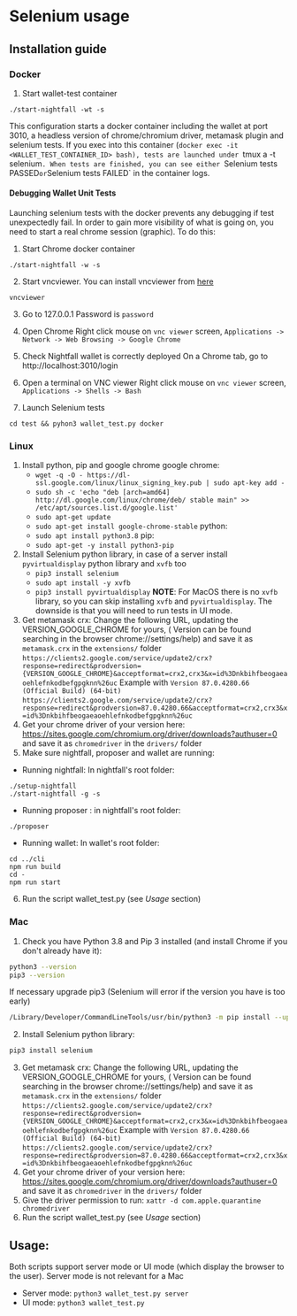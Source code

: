 # Selenium usage

## Installation guide

### Docker
1. Start wallet-test container
```
./start-nightfall -wt -s
```
This configuration starts a docker container including the wallet at port 3010, a headless version of chrome/chromium driver, metamask plugin and selenium tests.
If you exec into this container (`docker exec -it <WALLET_TEST_CONTAINER_ID> bash), tests are launched under `tmux a -t selenium`.
When tests are finished, you can see either `Selenium tests PASSED` or `Selenium tests FAILED` in the container logs.

#### Debugging Wallet Unit Tests
Launching selenium tests with the docker prevents any debugging if test unexpectedly fail. In order to gain more visibility of what is going on, you need to start a real chrome session (graphic). To do this:
1. Start Chrome docker container
```
./start-nightfall -w -s
```
2. Start vncviewer. You can install vncviewer from [here](https://www.realvnc.com/es/connect/download/viewer/)
```
vncviewer
```
3. Go to 127.0.0.1
Password is `password`

4. Open Chrome
Right click mouse on  `vnc viewer` screen, `Applications -> Network -> Web Browsing -> Google Chrome`

5. Check Nightfall wallet is correctly deployed
On a Chrome tab, go to http://localhost:3010/login

6. Open a terminal on VNC viewer
Right click mouse on `vnc viewer` screen, `Applications -> Shells -> Bash`

7. Launch Selenium tests
```
cd test && pyhon3 wallet_test.py docker
```




### Linux

1. Install python, pip and google chrome
   google chrome:
   - `wget -q -O - https://dl-ssl.google.com/linux/linux_signing_key.pub | sudo apt-key add - `
   - `sudo sh -c 'echo "deb [arch=amd64] http://dl.google.com/linux/chrome/deb/ stable main" >> /etc/apt/sources.list.d/google.list'`
   - `sudo apt-get update`
   - `sudo apt-get install google-chrome-stable`
   python:
   - `sudo apt install python3.8`
   pip:
   - `sudo apt-get -y install python3-pip`
2. Install Selenium python library, in case of a server install `pyvirtualdisplay` python library and `xvfb` too
   - `pip3 install selenium`
   - `sudo apt install -y xvfb`
   - `pip3 install pyvirtualdisplay`
**NOTE**: For MacOS there is no `xvfb` library, so you can skip installing `xvfb` and `pyvirtualdisplay`. The downside is that you will need to run tests in UI mode.
3. Get metamask crx: Change the following URL, updating the VERSION_GOOGLE_CHROME for yours, ( Version can be found searching in the browser chrome://settings/help) and save it as
   `metamask.crx` in the `extensions/` folder
   `https://clients2.google.com/service/update2/crx?response=redirect&prodversion={VERSION_GOOGLE_CHROME}&acceptformat=crx2,crx3&x=id%3Dnkbihfbeogaeaoehlefnkodbefgpgknn%26uc`
   Example with `Version 87.0.4280.66 (Official Build) (64-bit)`
   `https://clients2.google.com/service/update2/crx?response=redirect&prodversion=87.0.4280.66&acceptformat=crx2,crx3&x=id%3Dnkbihfbeogaeaoehlefnkodbefgpgknn%26uc`
4. Get your chrome driver of your version here: https://sites.google.com/chromium.org/driver/downloads?authuser=0 and save it as `chromedriver` in the `drivers/` folder
5. Make sure nightfall, proposer and wallet are running:
- Running nightfall: In nightfall's root folder:
```
./setup-nightfall
./start-nightfall -g -s
```
- Running proposer : in nightfall's root folder:
```
./proposer
```
- Running wallet: In wallet's root folder:
```
cd ../cli
npm run build
cd -
npm run start
```
6. Run the script wallet_test.py (see *Usage* section)

### Mac

1. Check you have Python 3.8 and Pip 3 installed (and install Chrome if you don't already have it):
```sh
python3 --version
pip3 --version
```
If necessary upgrade pip3 (Selenium will error if the version you have is too early)
```sh
/Library/Developer/CommandLineTools/usr/bin/python3 -m pip install --upgrade pip
```
2. Install Selenium python library:
```sh
pip3 install selenium
```
3. Get metamask crx: Change the following URL, updating the VERSION_GOOGLE_CHROME for yours, ( Version can be found searching in the browser chrome://settings/help) and save it as
   `metamask.crx` in the `extensions/` folder
   `https://clients2.google.com/service/update2/crx?response=redirect&prodversion={VERSION_GOOGLE_CHROME}&acceptformat=crx2,crx3&x=id%3Dnkbihfbeogaeaoehlefnkodbefgpgknn%26uc`
   Example with `Version 87.0.4280.66 (Official Build) (64-bit)`
   `https://clients2.google.com/service/update2/crx?response=redirect&prodversion=87.0.4280.66&acceptformat=crx2,crx3&x=id%3Dnkbihfbeogaeaoehlefnkodbefgpgknn%26uc`
4. Get your chrome driver of your version here: https://sites.google.com/chromium.org/driver/downloads?authuser=0 and save it as `chromedriver` in the `drivers/` folder
5. Give the driver permission to run: `xattr -d com.apple.quarantine chromedriver`
6. Run the script wallet_test.py (see *Usage* section)

## Usage:

Both scripts support server mode or UI mode (which display the browser to the user). Server mode is not relevant for a Mac

- Server mode: `python3 wallet_test.py server`
- UI mode: `python3 wallet_test.py`
